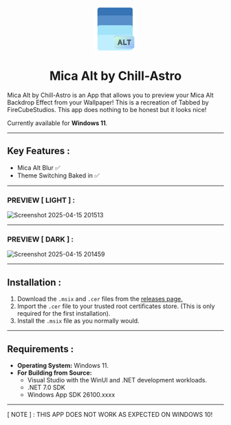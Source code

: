 <p align="center">
  <img src="https://github.com/Chill-Astro/Mica-Alt/blob/master/Assets/StoreLogo.scale-400.png" width="100px" height="100px" alt="Mica Logo">
</p>
<h1 align="center">Mica Alt by Chill-Astro</h1>

Mica Alt by Chill-Astro is an App that allows you to preview your Mica Alt Backdrop Effect from your Wallpaper! This is a recreation of Tabbed by FireCubeStudios.
This app does nothing to be honest but it looks nice!

Currently available for **Windows 11**.

---

## Key Features :

- Mica Alt Blur ✅
- Theme Switching Baked in ✅

---

### PREVIEW [ LIGHT ] :

![Screenshot 2025-04-15 201513](https://github.com/user-attachments/assets/5f3ea76d-76ec-40a7-9be7-3c30d6474f0b)

---

### PREVIEW [ DARK ] :

![Screenshot 2025-04-15 201459](https://github.com/user-attachments/assets/c271d7db-e0b6-4d2a-bef4-1f48352cb8d3)

---

## Installation : 

1.  Download the `.msix` and `.cer` files from the [releases page.](https://github.com/Chill-Astro/Calculator/releases/tag/Latest)
2.  Import the `.cer` file to your trusted root certificates store. (This is only required for the first installation).
3.  Install the `.msix` file as you normally would.

---

## Requirements :

* **Operating System:** Windows 11.
* **For Building from Source:**
    * Visual Studio with the WinUI and .NET development workloads.
    * .NET 7.0 SDK
    * Windows App SDK 26100.xxxx

---

[ NOTE ] : THIS APP DOES NOT WORK AS EXPECTED ON WINDOWS 10!
